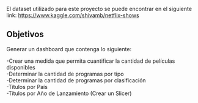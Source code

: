 El dataset utilizado para este proyecto se puede encontrar en el siguiente link: https://www.kaggle.com/shivamb/netflix-shows<br />


## Objetivos<br />

Generar un dashboard que contenga lo siguiente:<br />

-Crear una medida que permita cuantificar la cantidad de películas disponibles<br />
-Determinar la cantidad de programas por tipo<br />
-Determinar la cantidad de programas por clasificación<br />
-Títulos por País<br />
-Títulos por Año de Lanzamiento (Crear un Slicer)


